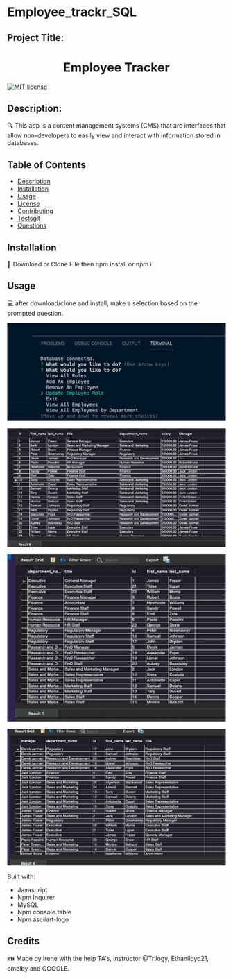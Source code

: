 # Employee_trackr_SQL
## Project Title: 
<h1 align="center">Employee Tracker </h1>


[![MIT license](https://img.shields.io/badge/License-MIT-blue.svg)](https://opensource.org/licenses/MIT)


## Description:

🔍 This app is a content management systems (CMS) that are interfaces that allow non-developers to easily view and interact with information stored in databases. 

## Table of Contents
- [Description](#description)
- [Installation](#installation)
- [Usage](#usage)
- [License](#license)
- [Contributing](#contributing)
- [Tests](#tests)git 
- [Questions](#questions)

## Installation
💾  Download or Clone File then npm install or npm i 
    

## Usage
💻  after download/clone and install, make a selection based on the prompted question.  


![alt text](assets/images/employeeTracker_promptQ.png)

![alt text](assets/images/employee.png)

![alt text](assets/images/department.png)

![alt text](assets/images/manager.png)


Built with:

- Javascript
- Npm Inquirer
- MySQL
- Npm console.table
- Npm asciiart-logo


## Credits 
👪 Made by Irene with the help TA's, instructor @Trilogy,  Ethanlloyd21, cmelby and GOOGLE. 
